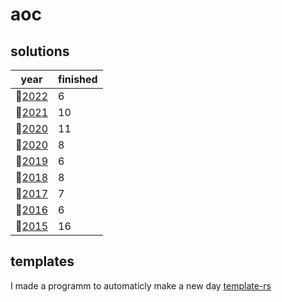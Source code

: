 # aoc

## solutions
| year | finished |
| --- | ------ |
|:christmas_tree:[2022](/aoc/src/bin/aoc2022)| 6 |
|:christmas_tree:[2021](/aoc/src/bin/aoc2021)| 10 |
|:christmas_tree:[2020](/aoc/src/bin/aoc2020)| 11 |
|:christmas_tree:[2020](/aoc/src/bin/aoc2020)| 8 |
|:christmas_tree:[2019](/aoc/src/bin/aoc2019)| 6 |
|:christmas_tree:[2018](/aoc/src/bin/aoc2018)| 8 |
|:christmas_tree:[2017](/aoc/src/bin/aoc2017)| 7 |
|:christmas_tree:[2016](/aoc/src/bin/aoc2016)| 6 |
|:christmas_tree:[2015](/aoc/src/bin/aoc2015)| 16 |

## templates

I made a programm to automaticly make a new day <a href="https://github.com/aichingert/template-rs" traget="_blank">template-rs<a/>
